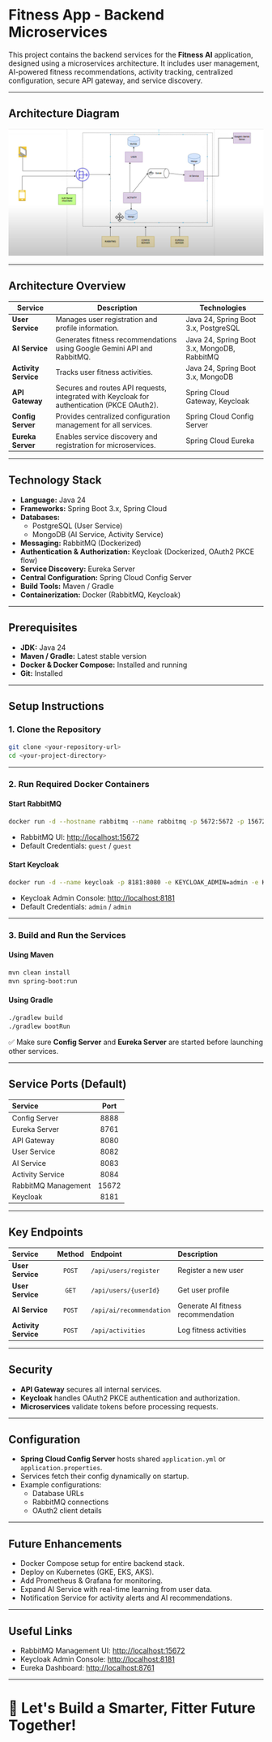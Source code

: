# Fitness App - Backend Microservices

This project contains the backend services for the **Fitness AI** application, designed using a microservices architecture. It includes user management, AI-powered fitness recommendations, activity tracking, centralized configuration, secure API gateway, and service discovery.

---
## Architecture Diagram

![Fitness App Architecture](./img.png)

---
## Architecture Overview

| Service             | Description                                                                              | Technologies                             |
|---------------------|------------------------------------------------------------------------------------------|------------------------------------------|
| **User Service**     | Manages user registration and profile information.                                       | Java 24, Spring Boot 3.x, PostgreSQL     |
| **AI Service**       | Generates fitness recommendations using Google Gemini API and RabbitMQ.                 | Java 24, Spring Boot 3.x, MongoDB, RabbitMQ |
| **Activity Service** | Tracks user fitness activities.                                                          | Java 24, Spring Boot 3.x, MongoDB        |
| **API Gateway**      | Secures and routes API requests, integrated with Keycloak for authentication (PKCE OAuth2).| Spring Cloud Gateway, Keycloak           |
| **Config Server**    | Provides centralized configuration management for all services.                         | Spring Cloud Config Server               |
| **Eureka Server**    | Enables service discovery and registration for microservices.                           | Spring Cloud Eureka                      |

---

## Technology Stack

- **Language:** Java 24
- **Frameworks:** Spring Boot 3.x, Spring Cloud
- **Databases:**
  - PostgreSQL (User Service)
  - MongoDB (AI Service, Activity Service)
- **Messaging:** RabbitMQ (Dockerized)
- **Authentication & Authorization:** Keycloak (Dockerized, OAuth2 PKCE flow)
- **Service Discovery:** Eureka Server
- **Central Configuration:** Spring Cloud Config Server
- **Build Tools:** Maven / Gradle
- **Containerization:** Docker (RabbitMQ, Keycloak)

---

## Prerequisites

- **JDK:** Java 24
- **Maven / Gradle:** Latest stable version
- **Docker & Docker Compose:** Installed and running
- **Git:** Installed

---

## Setup Instructions

### 1. Clone the Repository

```bash
git clone <your-repository-url>
cd <your-project-directory>
```

---

### 2. Run Required Docker Containers

#### Start RabbitMQ

```bash
docker run -d --hostname rabbitmq --name rabbitmq -p 5672:5672 -p 15672:15672 rabbitmq:management
```
- RabbitMQ UI: [http://localhost:15672](http://localhost:15672)
- Default Credentials: `guest` / `guest`

#### Start Keycloak

```bash
docker run -d --name keycloak -p 8181:8080 -e KEYCLOAK_ADMIN=admin -e KEYCLOAK_ADMIN_PASSWORD=admin quay.io/keycloak/keycloak:latest start-dev
```
- Keycloak Admin Console: [http://localhost:8181](http://localhost:8181)
- Default Credentials: `admin` / `admin`

---

### 3. Build and Run the Services

#### Using Maven

```bash
mvn clean install
mvn spring-boot:run
```

#### Using Gradle

```bash
./gradlew build
./gradlew bootRun
```

✅ Make sure **Config Server** and **Eureka Server** are started before launching other services.

---

## Service Ports (Default)

| Service | Port |
|:--------|:----:|
| Config Server | 8888 |
| Eureka Server | 8761 |
| API Gateway | 8080 |
| User Service | 8082 |
| AI Service | 8083 |
| Activity Service | 8084 |
| RabbitMQ Management | 15672 |
| Keycloak | 8181 |

---

## Key Endpoints

| Service | Method | Endpoint | Description |
|:--------|:------:|:---------|:------------|
| **User Service** | `POST` | `/api/users/register` | Register a new user |
| **User Service** | `GET` | `/api/users/{userId}` | Get user profile |
| **AI Service** | `POST` | `/api/ai/recommendation` | Generate AI fitness recommendation |
| **Activity Service** | `POST` | `/api/activities` | Log fitness activities |

---

## Security

- **API Gateway** secures all internal services.
- **Keycloak** handles OAuth2 PKCE authentication and authorization.
- **Microservices** validate tokens before processing requests.

---

## Configuration

- **Spring Cloud Config Server** hosts shared `application.yml` or `application.properties`.
- Services fetch their config dynamically on startup.
- Example configurations:
  - Database URLs
  - RabbitMQ connections
  - OAuth2 client details

---

## Future Enhancements

- Docker Compose setup for entire backend stack.
- Deploy on Kubernetes (GKE, EKS, AKS).
- Add Prometheus & Grafana for monitoring.
- Expand AI Service with real-time learning from user data.
- Notification Service for activity alerts and AI recommendations.

---

## Useful Links

- RabbitMQ Management UI: [http://localhost:15672](http://localhost:15672)
- Keycloak Admin Console: [http://localhost:8181](http://localhost:8181)
- Eureka Dashboard: [http://localhost:8761](http://localhost:8761)

---

# 🚀 Let's Build a Smarter, Fitter Future Together!

